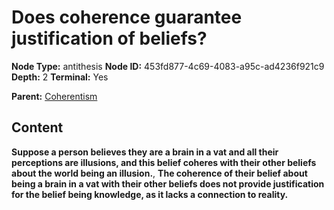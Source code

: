 # Does coherence guarantee justification of beliefs?

**Node Type:** antithesis
**Node ID:** 453fd877-4c69-4083-a95c-ad4236f921c9
**Depth:** 2
**Terminal:** Yes

**Parent:** [Coherentism](coherentism.md)

## Content

**Suppose a person believes they are a brain in a vat and all their perceptions are illusions, and this belief coheres with their other beliefs about the world being an illusion.**, **The coherence of their belief about being a brain in a vat with their other beliefs does not provide justification for the belief being knowledge, as it lacks a connection to reality.**
